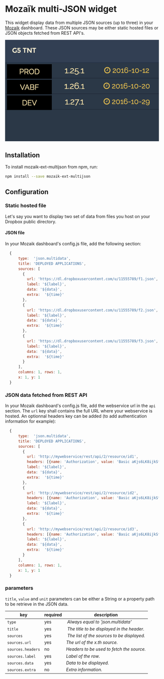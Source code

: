 # Mozaïk multi-JSON widget

This widget display data from multiple JSON sources (up to three) in your [Mozaik](http://mozaik.rocks/) dashboard.
These JSON sources may be either static hosted files or JSON objects fetched from REST API's.

![json](https://raw.githubusercontent.com/jtbonhomme/mozaik-ext-multijson/master/preview/mozaik-ext-multijson.png)

## Installation

To install mozaik-ext-multijson from npm, run:

```bash
npm install --save mozaik-ext-multijson
```

## Configuration

### Static hosted file

Let's say you want to display two set of data from files you host on your Dropbox public directory.

#### JSON file

In your Mozaik dashboard's config.js file, add the following section:

```javascript
  {
      type:  'json.multidata',
      title: 'DEPLOYED APPLICATIONS',
      sources: [
        {
          url: 'https://dl.dropboxusercontent.com/u/11555789/f1.json',
          label: '${label}',
          data: '${data}',
          extra:  '${time}'
        },
        {
          url: 'https://dl.dropboxusercontent.com/u/11555789/f2.json',
          label: '${label}',
          data: '${data}',
          extra:  '${time}'
        },
        {
          url: 'https://dl.dropboxusercontent.com/u/11555789/f3.json',
          label: '${label}',
          data: '${data}',
          extra:  '${time}'
        }
      ],
      columns: 1, rows: 1,
      x: 1, y: 1
  }
```

### JSON data fetched from REST API

In your Mozaik dashboard's config.js file, add the webservice url in the <code>api</code> section. The <code>url</code> key shall contains the full URL where your webservice is hosted. An optionnal headers key can be added (to add authentication information for example):

```javascript
  {
      type:  'json.multidata',
      title: 'DEPLOYED APPLICATIONS',
      sources: [
        {
          url: 'http://mywebservice/rest/api/2/resource/id1',
          headers: [{name: 'Authorization', value: 'Basic aKjs6LK8ijkSfT'}, {name: 'Content-type', value: 'application/json'}],
          label: '${label}',
          data: '${data}',
          extra:  '${time}'
        },
        {
          url: 'http://mywebservice/rest/api/2/resource/id2',
          headers: [{name: 'Authorization', value: 'Basic aKjs6LK8ijkSfT'}, {name: 'Content-type', value: 'application/json'}],
          label: '${label}',
          data: '${data}',
          extra:  '${time}'
        },
        {
          url: 'http://mywebservice/rest/api/2/resource/id3',
          headers: [{name: 'Authorization', value: 'Basic aKjs6LK8ijkSfT'}, {name: 'Content-type', value: 'application/json'}],
          label: '${label}',
          data: '${data}',
          extra:  '${time}'
        }
      ],
      columns: 1, rows: 1,
      x: 1, y: 1
  }
```

### parameters

<code>title</code>, <code>value</code> and <code>unit</code> parameters can be either a String or a property path to be retrieve in the JSON data.

key               | required | description
------------------|----------|-------------------------------------------------------------------
`type`            | yes      | *Always equal to 'json.multidata'*
`title`           | yes      | *The title to be displayed in the header.*
`sources`         | yes      | *The list of the sources to be displayed.*
`sources.url`     | yes      | *The url of the x.th source.*
`sources.headers` | no       | *Headers to be used to fetch the source.*
`sources.label`   | yes      | *Label of the row.*
`sources.data`    | yes      | *Data to be displayed.*
`sources.extra`   | no       | *Extra information.*



